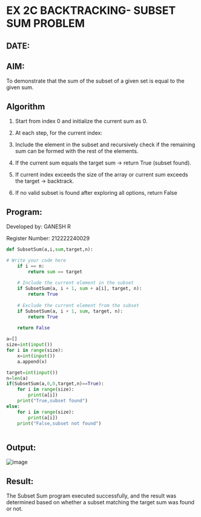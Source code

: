# EX 2C BACKTRACKING- SUBSET SUM PROBLEM
## DATE:
## AIM:
To demonstrate that the sum of the subset of a given set is equal to the given sum.


## Algorithm
1. Start from index 0 and initialize the current sum as 0.

2. At each step, for the current index:

3. Include the element in the subset and recursively check if the remaining sum can be formed with the rest of the elements.

4. If the current sum equals the target sum → return True (subset found).

5. If current index exceeds the size of the array or current sum exceeds the target → backtrack.

6. If no valid subset is found after exploring all options, return False  

## Program:

Developed by: GANESH R

Register Number:  212222240029

```python
def SubsetSum(a,i,sum,target,n):

# Write your code here
    if i == n:
        return sum == target
    
    # Include the current element in the subset
    if SubsetSum(a, i + 1, sum + a[i], target, n):
        return True
    
    # Exclude the current element from the subset
    if SubsetSum(a, i + 1, sum, target, n):
        return True
    
    return False

a=[]
size=int(input())
for i in range(size):
    x=int(input())
    a.append(x)

target=int(input())
n=len(a)
if(SubsetSum(a,0,0,target,n)==True):
    for i in range(size):
        print(a[i])
    print("True,subset found")
else:
    for i in range(size):
        print(a[i])
    print("False,subset not found")



```

## Output:
![image](https://github.com/user-attachments/assets/bbc14861-686a-4f68-8098-a3b129a4bb67)



## Result:
The Subset Sum program executed successfully, and the result was determined based on whether a subset matching the target sum was found or not.
